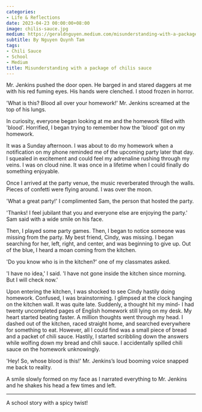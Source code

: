 ```yaml
---
categories:
- Life & Reflections
date: 2023-04-23 00:00:00+08:00
image: chilis-sauce.jpg
medium: https://geraldnguyen.medium.com/misunderstanding-with-a-package-of-chilis-sauce-6bbe57fe18b8
subtitle: By Nguyen Quynh Tam
tags:
- Chili Sauce
- School
- Medium
title: Misunderstanding with a package of chilis sauce
---
```


Mr. Jenkins pushed the door open. He barged in and stared daggers at me with his red fuming eyes. His hands were clenched. I stood frozen in horror.

'What is this? Blood all over your homework!' Mr. Jenkins screamed at the top of his lungs.

In curiosity, everyone began looking at me and the homework filled with 'blood'. Horrified, I began trying to remember how the 'blood' got on my homework.

It was a Sunday afternoon. I was about to do my homework when a notification on my phone reminded me of the upcoming party later that day. I squealed in excitement and could feel my adrenaline rushing through my veins. I was on cloud nine. It was once in a lifetime when I could finally do something enjoyable.

Once I arrived at the party venue, the music reverberated through the walls. Pieces of confetti were flying around. I was over the moon.

'What a great party!' I complimented Sam, the person that hosted the party.

'Thanks! I feel jubilant that you and everyone else are enjoying the party.' Sam said with a wide smile on his face.

Then, I played some party games. Then, I began to notice someone was missing from the party. My best friend, Cindy, was missing. I began searching for her, left, right, and center, and was beginning to give up. Out of the blue, I heard a moan coming from the kitchen.

'Do you know who is in the kitchen?' one of my classmates asked.

'I have no idea,' I said. 'I have not gone inside the kitchen since morning. But I will check now.'

Upon entering the kitchen, I was shocked to see Cindy hastily doing homework. Confused, I was brainstorming. I glimpsed at the clock hanging on the kitchen wall. It was quite late. Suddenly, a thought hit my mind- I had twenty uncompleted pages of English homework still lying on my desk. My heart started beating faster. A million thoughts went through my head. I dashed out of the kitchen, raced straight home, and searched everywhere for something to eat. However, all I could find was a small piece of bread and a packet of chili sauce. Hastily, I started scribbling down the answers while wolfing down my bread and chili sauce. I accidentally spilled chili sauce on the homework unknowingly.

'Hey! So, whose blood is this!' Mr. Jenkins’s loud booming voice snapped me back to reality.

A smile slowly formed on my face as I narrated everything to Mr. Jenkins and he shakes his head a few times and left.

---

A school story with a spicy twist!
